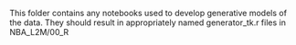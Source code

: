 This folder contains any notebooks used to develop generative models of the data.
They should result in appropriately named generator_tk.r files in NBA_L2M/00_R
